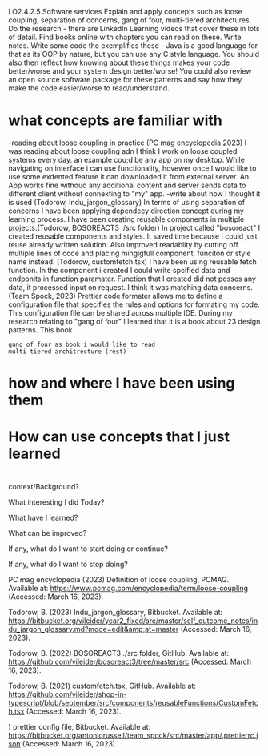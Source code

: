 LO2.4.2.5
Software services
Explain and apply concepts such as loose coupling, separation of concerns, gang of four, multi-tiered architectures.
Do the research - there are LinkedIn Learning videos that cover these in lots of detail.  Find books online with chapters you can read on these.  Write notes.  Write some code the exemplifies these - Java is a good language for that as its OOP by nature, but you can use any C style language.  You should also then reflect how knowing about these things makes your code better/worse and your system design better/worse!  You could also review an open source software package for these patterns and say how they make the code easier/worse to read/understand.



# what concepts are familiar with 
-reading about loose coupling in practice
(PC mag encyclopedia 2023)
I was reading about loose coupling adn I think I work on loose coupled systems every day.
an example cou;d be any app on my desktop. While navigating on interface i can use functionality, hovewer once I 
would like to use some exdented feature it can downloaded it from external server. An App works fine withoud any additional content
and server sends data to different client without connexting to "my" app.
-write about how I thought it is used
(Todorow, Indu_jargon_glossary)
In terms of using separation of concerns I have been applying dependecy direction concept during my learning process. I have been creating reusable components in multiple projects.(Todorow, BOSOREACT3 ./src folder)
In project called "bosoreact" I created reusable components and styles.
It saved time because I could just reuse already written solution. Also improved readablity by cutting off multiple lines of code and placing mingigfull component, funciton or style name instead.
(Todorow, customfetch.tsx)
I have been using reusable fetch function. In the component i created  I could write spcified data and endponits in function paramater. Function that I created did not posses any data, it processed input on request. I think it was matching data concerns.
(Team Spock, 2023)
Prettier code formater allows me to define a configuration file that specifies the rules and options for formating my code. This configuration file can be shared across multiple IDE. 
During my research relating to "gang of four" I learned that it is a book about
23 design patterns. This book 
    
    gang of four as book i would like to read
    multi tiered architrecture (rest)


# how and where I have been using them
# How can use concepts that I just learned
# 
context/Background?

What interesting I did Today?

What have I learned?

What can be improved?

If any, what do I want to start doing or continue?

If any, what do I want to stop doing?


PC mag encyclopedia (2023) Definition of loose coupling, PCMAG. Available at: https://www.pcmag.com/encyclopedia/term/loose-coupling (Accessed: March 16, 2023). 

Todorow, B. (2023) Indu_jargon_glossary, Bitbucket. Available at: https://bitbucket.org/vileider/year2_fixed/src/master/self_outcome_notes/indu_jargon_glossary.md?mode=edit&amp;at=master (Accessed: March 16, 2023). 

Todorow, B. (2022) BOSOREACT3 ./src folder, GitHub. Available at: https://github.com/vileider/bosoreact3/tree/master/src (Accessed: March 16, 2023). 

Todorow, B. (2021) customfetch.tsx, GitHub. Available at: https://github.com/vileider/shop-in-typescript/blob/september/src/components/reusableFunctions/CustomFetch.tsx (Accessed: March 16, 2023). 

) prettier config file, Bitbucket. Available at: https://bitbucket.org/antoniorussell/team_spock/src/master/app/.prettierrc.json (Accessed: March 16, 2023). 